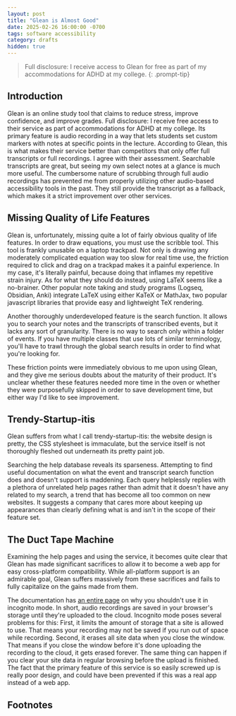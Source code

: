```yaml
---
layout: post
title: "Glean is Almost Good"
date: 2025-02-26 16:00:00 -0700
tags: software accessibility
category: drafts
hidden: true
--- 
```


> Full disclosure: I receive access to Glean for free as part of my accommodations
> for ADHD at my college.
{: .prompt-tip}

## Introduction
Glean is an online study tool that claims to reduce stress, improve confidence,
and improve grades. 
Full disclosure: I receive free access to their service as part of accommodations
for ADHD at my college.
Its primary feature is audio recording in a way that lets students set custom
markers with notes at specific points in the lecture.
According to Glean, this is what makes their service better than competitors
that only offer full transcripts or full recordings. 
I agree with their assessment. Searchable transcripts are great, but seeing
my own select notes at a glance is much more useful.
The cumbersome nature of scrubbing through full audio recordings has 
prevented me from properly utilizing other audio-based accessibility tools in 
the past.
They still provide the transcript as a fallback, which makes it a strict
improvement over other services.

## Missing Quality of Life Features
Glean is, unfortunately, missing quite a lot of fairly obvious quality of life
features. 
In order to draw equations, you must use the scribble tool. 
This tool is frankly unusable on a laptop trackpad.
Not only is drawing any moderately complicated equation way too slow for real
time use, the friction required to click and drag on a trackpad makes it a
painful experience.
In my case, it's literally painful, because doing that inflames my repetitive
strain injury. 
As for what they should do instead, using LaTeX seems like a no-brainer.
Other popular note taking and study programs (Logseq, Obsidian, Anki) integrate
LaTeX using either KaTeX or MathJax, two popular javascript libraries that
provide easy and lightweight TeX rendering.

Another thoroughly underdeveloped feature is the search function.
It allows you to search your notes and the transcripts of transcribed events,
but it lacks any sort of granularity. 
There is no way to search only within a folder of events.
If you have multiple classes that use lots of similar terminology, you'll have
to trawl through the global search results in order to find what you're looking
for.

These friction points were immediately obvious to me upon using Glean, and 
they give me serious doubts about the maturity of their product.
It's unclear whether these features needed more time in the oven or whether
they were purposefully skipped in order to save development time, but either
way I'd like to see improvement.

## Trendy-Startup-itis
Glean suffers from what I call trendy-startup-itis: the website design is pretty,
the CSS stylesheet is immaculate, but the service itself is not thoroughly 
fleshed out underneath its pretty paint job. 

Searching the help database reveals its sparseness.
Attempting to find useful documentation on what the event and transcript search 
function does and doesn't support is maddening. 
Each query helplessly replies with 
a plethora of unrelated help pages rather than admit that it doesn't have
any related to my search, a trend that has become all too common on new
websites. It suggests a company that cares more about keeping up appearances
than clearly defining what is and isn't in the scope of their feature set. 

## The Duct Tape Machine
Examining the help pages and using the service, it becomes quite clear that
Glean has made significant sacrifices to allow it to become a web app for 
easy cross-platform compatibility. While all-platform support is an admirable
goal, Glean suffers massively from these sacrifices and fails to fully 
capitalize on the gains made from them. 

The documentation has [an entire page](https://help.glean.co/article/31-why-private-browsing-is-potentially-a-very-bad-thing)
on why you shouldn't use it in incognito mode. 
In short, audio recordings are saved in your browser's storage until they're
uploaded to the cloud. 
Incognito mode poses several problems for this: First, it limits the amount of
storage that a site is allowed to use. 
That means your recording may not be saved if you run out of space 
while recording.
Second, it erases all site data when you close the window. 
That means if you close the window before it's done uploading the recording to
the cloud, it gets erased forever.
The same thing can happen if you clear your site data in regular browsing before
the upload is finished.
The fact that the primary feature of this service is so easily screwed up is
really poor design, and could have been prevented if this was a real app 
instead of a web app. 






## Footnotes
